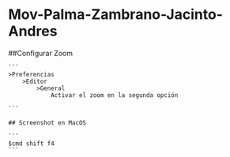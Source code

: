 # Mov-Palma-Zambrano-Jacinto-Andres

##Configurar Zoom

	```
	>Preferencias
		>Editor
			>General
				Activar el zoom en la segunda opción
				
	```
	
	## Screenshot en MacOS
	
	```
	$cmd shift f4
	```
	
	